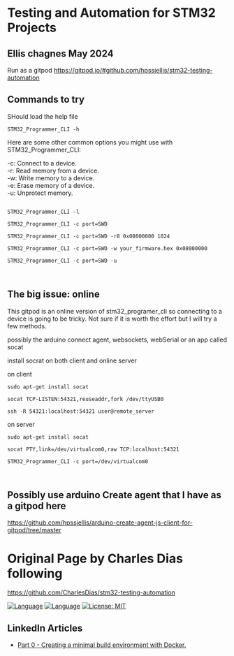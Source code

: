 # Testing and Automation for STM32 Projects

## Ellis chagnes May 2024

Run as a gitpod https://gitpod.io/#github.com/hpssjellis/stm32-testing-automation

## Commands to try


SHould load the help file

```
STM32_Programmer_CLI -h
```

Here are some other common options you might use with STM32_Programmer_CLI:

-c: Connect to a device.  
-r: Read memory from a device.  
-w: Write memory to a device.  
-e: Erase memory of a device.  
-u: Unprotect memory.  


```

STM32_Programmer_CLI -l

STM32_Programmer_CLI -c port=SWD

STM32_Programmer_CLI -c port=SWD -r8 0x08000000 1024

STM32_Programmer_CLI -c port=SWD -w your_firmware.hex 0x08000000

STM32_Programmer_CLI -c port=SWD -u



```

## The big issue: online

This gitpod is an online version of stm32_programer_cli so connecting to a device is going to be tricky. Not sure if it is worth the effort but I will try a few methods.

possibly the arduino connect agent, websockets, webSerial or an app called socat

install socrat on both client and online server

on client

```
sudo apt-get install socat

socat TCP-LISTEN:54321,reuseaddr,fork /dev/ttyUSB0

ssh -R 54321:localhost:54321 user@remote_server

```

on server
```
sudo apt-get install socat

socat PTY,link=/dev/virtualcom0,raw TCP:localhost:54321

STM32_Programmer_CLI -c port=/dev/virtualcom0



```

## Possibly use arduino Create agent that I have as a gitpod here

https://github.com/hpssjellis/arduino-create-agent-js-client-for-gitpod/tree/master


# Original Page by Charles Dias following

https://github.com/CharlesDias/stm32-testing-automation




[![Language](https://img.shields.io/badge/Made%20with-C-blue.svg)](https://shields.io/)
[![Language](https://img.shields.io/badge/Made%20with-C++-blue.svg)](https://shields.io/)
[![License: MIT](https://img.shields.io/badge/License-MIT-blue.svg)](https://opensource.org/licenses/MIT)




## LinkedIn Articles

- [Part 0 - Creating a minimal build environment with Docker.](https://www.linkedin.com/pulse/part-0-creating-minimal-build-environment-docker-dias-m-sc--pg72e)
